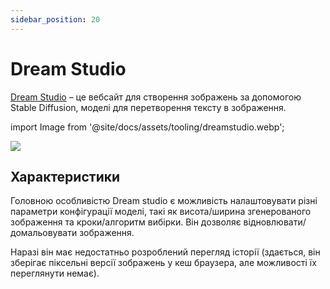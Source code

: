 ```yaml
---
sidebar_position: 20
---
```


# Dream Studio

[Dream Studio](https://beta.dreamstudio.ai/dream) – це вебсайт для створення зображень за допомогою Stable Diffusion, моделі для перетворення тексту в зображення.

import Image from '@site/docs/assets/tooling/dreamstudio.webp';

<div style={{textAlign: 'center'}}>
  <img src={Image} style={{width: "750px"}}/>
</div>

## Характеристики

Головною особливістю Dream studio є можливість налаштовувати різні параметри конфігурації моделі, такі як висота/ширина згенерованого зображення та кроки/алгоритм вибірки. Він дозволяє відновлювати/домальовувати зображення.

Наразі він має недостатньо розроблений перегляд історії (здається, він зберігає піксельні версії зображень у кеш браузера, але можливості їх переглянути немає).
